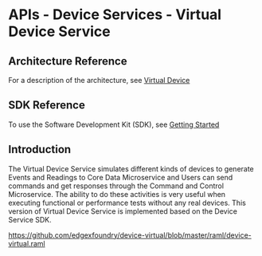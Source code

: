 # APIs - Device Services - Virtual Device Service

## Architecture Reference

For a description of the architecture, see
[Virtual Device](../microservices/device/virtual/Ch-VirtualDevice.md)

## SDK Reference

To use the Software Development Kit (SDK), see
[Getting Started](../getting-started/index.md)

## Introduction

The Virtual Device Service simulates different kinds of devices to
generate Events and Readings to Core Data Microservice and Users can
send commands and get responses through the Command and Control
Microservice. The ability to do these activities is very useful when
executing functional or performance tests without any real devices. This
version of Virtual Device Service is implemented based on the Device
Service SDK.

<https://github.com/edgexfoundry/device-virtual/blob/master/raml/device-virtual.raml>

<!-- [Virtual Device API HTML Documentation](device-virtual.html) -->
